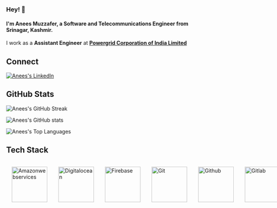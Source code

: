 ### Hey! 👋

#### I'm **Anees Muzzafer**, a Software and Telecommunications Engineer from Srinagar, Kashmir.

I work as a **Assistant Engineer** at **[Powergrid Corporation of India Limited](https://www.powergrid.in/)**

Connect
-------

[![Anees's LinkedIn](https://img.shields.io/badge/linkedin-%230077B5.svg?&style=for-the-badge&logo=linkedin&logoColor=white)](https://www.linkedin.com/in/aneesmuzzafer/)

GitHub Stats
------------
![Anees's GitHub Streak](http://github-readme-streak-stats.herokuapp.com?user=AneesMuzzafer&theme=radical)

![Anees's GitHub stats](https://github-readme-stats.vercel.app/api?username=AneesMuzzafer&show_icons=true&theme=radical&include_all_commits=true&count_private=true)

![Anees's Top Languages](https://github-readme-stats.vercel.app/api/top-langs/?username=AneesMuzzafer&theme=radical&layout=compact&langs_count=10)

Tech Stack
----------
<p style="display: flex; width: 100%">
    <img src="https://icongr.am/devicon/amazonwebservices-original.svg?size=96&color=currentColor" alt="Amazonwebservices" title="Amazonwebservices" width="96px" style="margin: 15px;">
    <img src="https://cdn.jsdelivr.net/gh/devicons/devicon/icons/digitalocean/digitalocean-original.svg" alt="Digitalocean" title="Digitalocean" width="96px" style="margin: 15px;">
    <img src="https://cdn.jsdelivr.net/gh/devicons/devicon/icons/firebase/firebase-plain.svg" alt="Firebase" title="Firebase" width="96px" style="margin: 15px;">
    <img src="https://icongr.am/devicon/git-original.svg?size=96&color=currentColor" alt="Git" title="Git" width="96px" style="margin: 15px;">
    <img src="https://icongr.am/devicon/github-original.svg?size=96&color=currentColor" alt="Github" title="Github" width="96px" style="margin: 15px;">
    <img src="https://icongr.am/devicon/gitlab-original.svg?size=96&color=currentColor" alt="Gitlab" title="Gitlab" width="96px" style="margin: 15px;">
    <img src="https://cdn.jsdelivr.net/gh/devicons/devicon/icons/php/php-plain.svg" alt="PHP" title="PHP" width="96px" style="margin: 15px;">
    <img src="https://cdn.jsdelivr.net/gh/devicons/devicon/icons/composer/composer-original.svg" alt="Composer" title="Composer" width="96px" style="margin: 15px;">
    <img src="https://icongr.am/devicon/laravel-plain.svg?size=96&color=ff2d20" alt="Laravel" title="Laravel" width="96px" style="margin: 15px;">
    <img src="https://icongr.am/devicon/codeigniter-plain.svg?size=96&color=dd4814" alt="Codeigniter" title="Codeigniter" width="96px" style="margin: 15px;">
    <img src="https://cdn.jsdelivr.net/gh/devicons/devicon/icons/wordpress/wordpress-plain.svg" alt="Wordpress" title="Wordpress" width="96px" style="margin: 15px;">
    <img src="https://icongr.am/devicon/mysql-original-wordmark.svg?size=96&color=currentColor" alt="Mysql" title="Mysql" width="96px" style="margin: 15px;">
    <img src="https://icongr.am/devicon/redis-original.svg?size=96&color=currentColor" alt="Redis" title="Redis" width="96px" style="margin: 15px;">
    <img src="https://cdn.jsdelivr.net/gh/devicons/devicon/icons/linux/linux-original.svg" alt="Linux" title="Linux" width="96px" style="margin: 15px;">
    <img src="https://icongr.am/devicon/ubuntu-plain.svg?size=96&color=e95420" alt="Ubuntu" title="Ubuntu" width="96px" style="margin: 15px;">
    <img src="https://icongr.am/devicon/windows8-original.svg?size=96&color=currentColor" alt="Windows8" title="Windows8" width="96px" style="margin: 15px;">
    <img src="https://icongr.am/devicon/apple-original.svg?size=96&color=currentColor" alt="Apple" title="Apple" width="96px" style="margin: 15px;">
    <img src="https://icongr.am/devicon/android-original.svg?size=96&color=currentColor" alt="Android" title="Android" width="96px" style="margin: 15px;">
    <img src="https://icongr.am/devicon/docker-original.svg?size=96&color=currentColor" alt="Docker" title="Docker" width="96px" style="margin: 15px;">
    <img src="https://afaan.dev/assets/traefik-icon.svg" alt="Traefik" title="Traefik" width="96px" style="margin: 15px;">
    <img src="https://afaan.dev/assets/cloudflare.svg" alt="Cloudflare" title="Cloudflare" width="96px" style="margin: 15px;">
    <img src="https://icongr.am/devicon/html5-original.svg?size=96&color=currentColor" alt="Html5" title="Html5" width="96px" style="margin: 15px;">
    <img src="https://icongr.am/devicon/css3-original.svg?size=96&color=currentColor" alt="Css3" title="Css3" width="96px" style="margin: 15px;">
    <img src="https://cdn.jsdelivr.net/gh/devicons/devicon/icons/sass/sass-original.svg" alt="SASS" title="SASS" width="96px" style="margin: 15px;">
    <img src="https://icongr.am/devicon/bootstrap-plain.svg?size=96&color=7952b3" alt="Bootstrap" title="Bootstrap" width="96px" style="margin: 15px;">
    <img src="https://cdn.jsdelivr.net/gh/devicons/devicon/icons/tailwindcss/tailwindcss-plain.svg" alt="Tailwind" title="Tailwind" width="96px" style="margin: 15px;">
    <img src="https://icongr.am/devicon/javascript-original.svg?size=96&color=currentColor" alt="Javascript" title="Javascript" width="96px" style="margin: 15px;">
    <img src="https://icongr.am/devicon/typescript-original.svg?size=96&color=currentColor" alt="Typescript" title="Typescript" width="96px" style="margin: 15px;">
    <img src="https://icongr.am/devicon/nodejs-original.svg?size=96&color=currentColor" alt="NodeJS" title="NodeJS" width="96px" style="margin: 15px;">
    <img src="https://icongr.am/devicon/express-original-wordmark.svg?size=96&color=currentColor" alt="Express" title="Express" width="96px" style="margin: 15px;">
    <img src="https://icongr.am/devicon/sequelize-original.svg?size=96&color=currentColor" alt="Sequelize" title="Sequelize" width="96px" style="margin: 15px;">
    <img src="https://icongr.am/devicon/vuejs-original.svg?size=96&color=currentColor" alt="Vuejs" title="Vuejs" width="96px" style="margin: 15px;">
    <img src="https://icongr.am/devicon/react-original.svg?size=96&color=currentColor" alt="React" title="React" width="96px" style="margin: 15px;">
    <img src="https://afaan.dev/assets/react-native.svg" alt="React Native" title="React Native" width="96px" style="margin: 15px;">
    <img src="https://afaan.dev/assets/expo.svg" alt="Expo" title="Expo" width="96px" style="margin: 15px;">
    <img src="https://afaan.dev/assets/zapier.svg" alt="Zapier" title="Zapier" width="96px" style="margin: 15px;">
    <img src="https://icongr.am/devicon/jquery-original.svg?size=96&color=currentColor" alt="Jquery" title="Jquery" width="96px" style="margin: 15px;">
    <img src="https://icongr.am/devicon/python-original.svg?size=96&color=currentColor" alt="Python" title="Python" width="96px" style="margin: 15px;">
    <img src="https://icongr.am/devicon/c-original.svg?size=96&color=currentColor" alt="C" title="C" width="96px" style="margin: 15px;">
    <img src="https://icongr.am/devicon/cplusplus-original.svg?size=96&color=currentColor" alt="Cplusplus" title="Cplusplus" width="96px" style="margin: 15px;">
    <img src="https://icongr.am/devicon/csharp-original.svg?size=96&color=currentColor" alt="Csharp" title="Csharp" width="96px" style="margin: 15px;">
    <img src="https://icongr.am/devicon/java-original.svg?size=96&color=currentColor" alt="Java" title="Java" width="96px" style="margin: 15px;">
    <img src="https://cdn.jsdelivr.net/gh/devicons/devicon/icons/dot-net/dot-net-plain-wordmark.svg" alt="DotNet" title="DotNet" width="96px" style="margin: 15px;">
    <img src="https://icongr.am/devicon/apache-original.svg?size=96&color=currentColor" alt="Apache" title="Apache" width="96px" style="margin: 15px;">
    <img src="https://icongr.am/devicon/ssh-original-wordmark.svg?size=96&color=currentColor" alt="Ssh" title="Ssh" width="96px" style="margin: 15px;">
    <img src="https://cdn.jsdelivr.net/gh/devicons/devicon/icons/inkscape/inkscape-original.svg" alt="Inkscape" title="Inkscape" width="96px" style="margin: 15px;">
    <img src="https://cdn.jsdelivr.net/gh/devicons/devicon/icons/bash/bash-original.svg" alt="Bash" title="Bash" width="96px" style="margin: 15px;">
    <img src="https://cdn.jsdelivr.net/gh/devicons/devicon/icons/vscode/vscode-original.svg" alt="Vscode" title="Vscode" width="96px" style="margin: 15px;">
    <img src="https://icongr.am/devicon/visualstudio-plain.svg?size=96&color=currentColor" alt="Visualstudio" title="Visualstudio" width="96px" style="margin: 15px;">
    <img src="https://afaan.dev/assets/postman.svg" alt="Postman" title="Postman" width="96px" style="margin: 15px;">
    <img src="https://www.devart.com/images/products/logos/dbforge-mysql-studio.svg" alt="DbForge Studio" title="DbForge Studio" width="96px" style="margin: 15px;">
    <img src="https://icongr.am/devicon/trello-plain.svg?size=96&color=026aa7" alt="Trello" title="Trello" width="96px" style="margin: 15px;">
    <img src="https://cdn.jsdelivr.net/gh/devicons/devicon/icons/figma/figma-original.svg" alt="Figma" title="Figma" width="96px" style="margin: 15px;">
    <img src="https://cdn.jsdelivr.net/gh/devicons/devicon/icons/slack/slack-original.svg" alt="Slack" title="Slack" width="96px" style="margin: 15px;">
</p>


